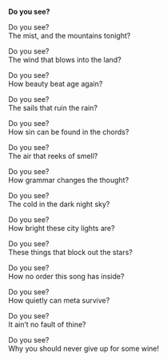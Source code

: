 **Do you see?**
 
Do you see?  
The mist, and the mountains tonight?

Do you see?  
The wind that blows into the land? 

Do you see?  
How beauty beat age again? 

Do you see?  
The sails that ruin the rain? 

Do you see?  
How sin can be found in the chords? 

Do you see?  
The air that reeks of smell? 

Do you see?  
How grammar changes the thought? 

Do you see?  
The cold in the dark night sky? 

Do you see?  
How bright these city lights are? 

Do you see?  
These things that block out the stars? 

Do you see?  
How no order this song has inside? 

Do you see?  
How quietly can meta survive? 

Do you see?  
It ain’t no fault of thine? 

Do you see?  
Why you should never give up for some wine!
